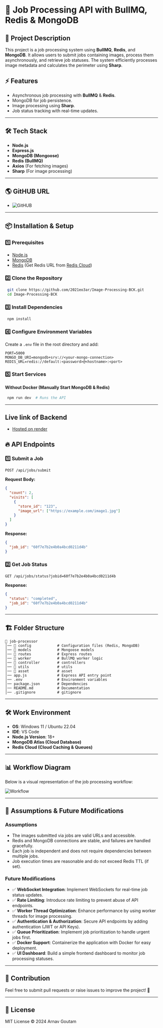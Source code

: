 # 🚀 Job Processing API with BullMQ, Redis & MongoDB

## 📌 Project Description

This project is a job processing system using **BullMQ**, **Redis**, and **MongoDB**. It allows users to submit jobs containing images, process them asynchronously, and retrieve job statuses. The system efficiently processes image metadata and calculates the perimeter using **Sharp**.

## ⚡ Features

- Asynchronous job processing with **BullMQ** & **Redis**.
- MongoDB for job persistence.
- Image processing using **Sharp**.
- Job status tracking with real-time updates.

---

## 🛠️ Tech Stack

- **Node.js**
- **Express.js**
- **MongoDB (Mongoose)**
- **Redis (BullMQ)**
- **Axios** (For fetching images)
- **Sharp** (For image processing)

---

## 🌎 GitHUB URL

 - ![GitHUB](https://github.com/2021eo3ar/Image-Processing-BCK)

---

## 📦 Installation & Setup

### 1️⃣ Prerequisites

- [Node.js](https://nodejs.org/)
- [MongoDB](https://www.mongodb.com/)
- [Redis](https://redis.io/) (Get Redis URL from [Redis Cloud](https://redis.com/cloud/))

### 2️⃣ Clone the Repository

```sh
 git clone https://github.com/2021eo3ar/Image-Processing-BCK.git
 cd Image-Processing-BCK
```

### 3️⃣ Install Dependencies

```sh
 npm install
```

### 4️⃣ Configure Environment Variables

Create a `.env` file in the root directory and add:

```env
PORT=5000
MONGO_DB_URI=mongodb+srv://<your-mongo-connection>
REDIS_URL=redis://default:<password>@<hostname>:<port>
```

### 5️⃣ Start Services

#### Without Docker (Manually Start MongoDB & Redis)

```sh
 npm run dev  # Runs the API
```
---

## Live link of Backend

- [Hosted on render](https://image-processing-bck.onrender.com)

## 🔥 API Endpoints

### 1️⃣ **Submit a Job**

```http
POST /api/jobs/submit
```

**Request Body:**

```json
{
  "count": 2,
  "visits": [
    {
      "store_id": "123",
      "image_url": ["https://example.com/image1.jpg"]
    }
  ]
}
```

**Response:**

```json
{
  "job_id": "60f7e7b2e4b0a4bcd0211d4b"
}
```

### 2️⃣ **Get Job Status**

```http
GET /api/jobs/status?jobid=60f7e7b2e4b0a4bcd0211d4b
```

**Response:**

```json
{
  "status": "completed",
  "job_id": "60f7e7b2e4b0a4bcd0211d4b"
}
```

---

## 🏗️ Folder Structure

```
📂 job-processor
│── 📂 config            # Configuration files (Redis, MongoDB)
│── 📂 models            # Mongoose models
│── 📂 routes            # Express routes
│── 📂 worker            # BullMQ worker logic
│── 📂 controller        # controllers
│── 📂 utils             # utils
│── 📂 asset             # asset
│── app.js              # Express API entry point
│── .env                # Environment variables
│── package.json        # Dependencies
│── README.md           # Documentation
│── .gitignore          # gitignore
```

---

## 🛠️ Work Environment

- **OS**: Windows 11 / Ubuntu 22.04
- **IDE**: VS Code
- **Node.js Version**: 18+
- **MongoDB Atlas (Cloud Database)**
- **Redis Cloud (Cloud Caching & Queues)**

---

## 📊 Workflow Diagram

Below is a visual representation of the job processing workflow:

![Workflow](asset/workflow.png)

---

## 🔮 Assumptions & Future Modifications

### Assumptions
- The images submitted via jobs are valid URLs and accessible.
- Redis and MongoDB connections are stable, and failures are handled gracefully.
- Each job is independent and does not require dependencies between multiple jobs.
- Job execution times are reasonable and do not exceed Redis TTL (if set).

### Future Modifications
- ✅ **WebSocket Integration**: Implement WebSockets for real-time job status updates.
- ✅ **Rate Limiting**: Introduce rate limiting to prevent abuse of API endpoints.
- ✅ **Worker Thread Optimization**: Enhance performance by using worker threads for image processing.
- ✅ **Authentication & Authorization**: Secure API endpoints by adding authentication (JWT or API Keys).
- ✅ **Queue Prioritization**: Implement job prioritization to handle urgent jobs first.
- ✅ **Docker Support**: Containerize the application with Docker for easy deployment.
- ✅ **UI Dashboard**: Build a simple frontend dashboard to monitor job processing statuses.

---

## 🤝 Contribution

Feel free to submit pull requests or raise issues to improve the project! 🚀

---

## 📜 License

MIT License © 2024 Arnav Goutam


